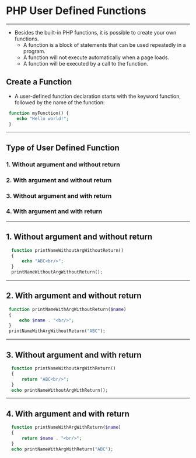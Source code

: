 # PHP User Defined Functions
---

 - Besides the built-in PHP functions, it is possible to create your own functions.
   - A function is a block of statements that can be used repeatedly in a program.
   - A function will not execute automatically when a page loads.
   - A function will be executed by a call to the function.
   
## Create a Function
  - A user-defined function declaration starts with the keyword function, followed by the name of the function:
   ```php
    function myFunction() {
       echo "Hello world!";
    }
   ```

---
## Type of User Defined Function

### 1. Without argument and without return
### 2. With argument and without return
### 3. Without argument and with return
### 4. With argument and with return

---
## 1. Without argument and without return
  ```php
    function printNameWithoutArgWithoutReturn()
    {
        echo "ABC<br/>";
    }
    printNameWithoutArgWithoutReturn();
  ```
---

## 2. With argument and without return
   ```php
    function printNameWithArgWithoutReturn($name)
    {
        echo $name . "<br/>";
    }
    printNameWithArgWithoutReturn("ABC");
  ```
---
## 3. Without argument and with return
   ```php
     function printNameWithoutArgWithReturn()
     {
         return "ABC<br/>";
     }
     echo printNameWithoutArgWithReturn();
   ```
---

## 4. With argument and with return
  ```php
    function printNameWithArgWithReturn($name)
    {
        return $name . "<br/>";
    }
    echo printNameWithArgWithReturn("ABC");
  ```
